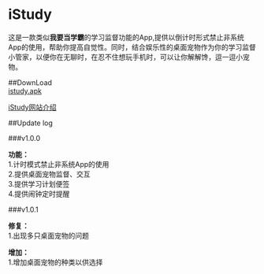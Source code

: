 # iStudy

这是一款类似**我要当学霸**的学习监督功能的App,提供以倒计时形式禁止非系统App的使用，帮助你提高自觉性。同时，结合娱乐性的桌面宠物作为你的学习监督小管家，以便你在无聊时，在忍不住想玩手机时，可以让你解解馋，逗一逗小宠物。  


##DownLoad  
[istudy.apk](http://www.dasusu.cn/download/istudy_1.0.1.apk)  

[iStudy网站介绍](http://www.dasusu.cn)  

##Update log  

###v1.0.0  

**功能：**  
1.计时模式禁止非系统App的使用  
2.提供桌面宠物监督、交互  
3.提供学习计划便签  
4.提供闹钟定时提醒         

###v1.0.1
  
**修复：**  
1.出现多只桌面宠物的问题 
   
**增加：**  
1.增加桌面宠物的种类以供选择

